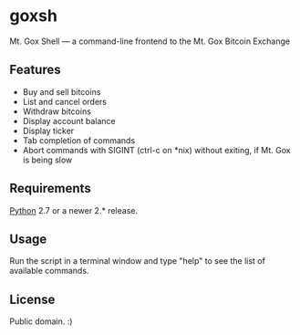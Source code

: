 # goxsh

Mt. Gox Shell — a command-line frontend to the Mt. Gox Bitcoin Exchange

## Features

- Buy and sell bitcoins
- List and cancel orders
- Withdraw bitcoins
- Display account balance
- Display ticker
- Tab completion of commands
- Abort commands with SIGINT (ctrl-c on *nix) without exiting, if Mt. Gox is being slow

## Requirements

[Python](http://python.org/) 2.7 or a newer 2.* release.

## Usage

Run the script in a terminal window and type "help" to see the list of available commands.

## License

Public domain. :)